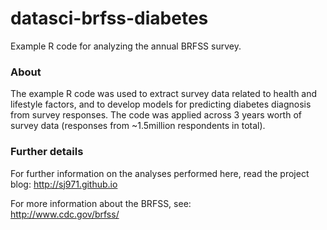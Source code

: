 # datasci-brfss-diabetes
Example R code for analyzing the annual BRFSS survey.

### About
The example R code was used to extract survey data related to health and lifestyle factors, and to develop models for predicting diabetes diagnosis from survey responses. The code was applied across 3 years worth of survey data (responses from ~1.5million respondents in total). 

### Further details

For further information on the analyses performed here, read the project blog:
http://sj971.github.io

For more information about the BRFSS, see:                                                                  
http://www.cdc.gov/brfss/
